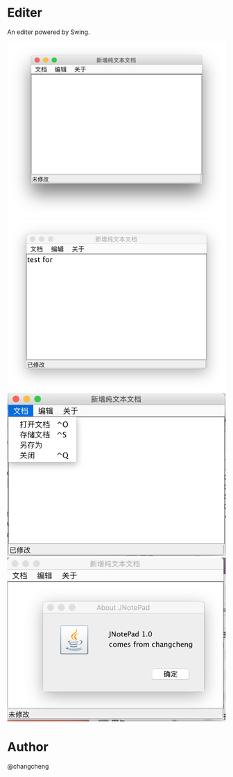 # Editer
An editer powered by Swing.

![01](/pic/01.png)
![02](/pic/02.png)
![03](/pic/03.png)
![04](/pic/04.png)


# Author
@changcheng